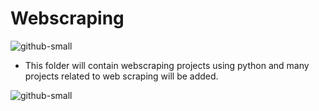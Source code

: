 # <b>Webscraping</b>

![github-small](https://www.thewindowsclub.com/wp-content/uploads/2019/03/Web-Scraping.jpg)

- This folder will contain webscraping projects using python and many projects related to web scraping will be added.

![github-small](https://miro.medium.com/max/1132/1*G_HA1qyqT9aqmLoh3bWwTw.png)
